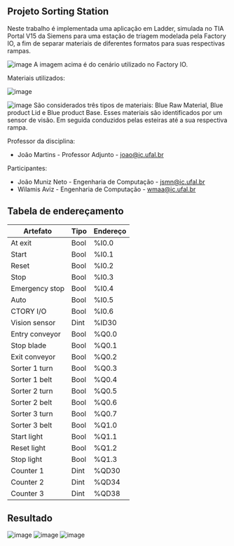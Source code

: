 ## Projeto Sorting Station

Neste trabalho é implementada uma aplicação em Ladder, simulada no TIA Portal V15 da Siemens para uma estação de triagem modelada pela Factory IO, a fim de separar materiais de diferentes formatos para suas respectivas rampas.

![image](https://user-images.githubusercontent.com/58791888/206717184-bfe457b6-a11c-4bee-8889-46f41af60952.png)
A imagem acima é do cenário utilizado no Factory IO.



Materiais utilizados:


![image](https://user-images.githubusercontent.com/58791888/206719944-158cb821-80d5-492a-9683-21ebc70ed26d.png)



![image](https://user-images.githubusercontent.com/58791888/206718776-1708260c-17b7-4bac-a817-3420650cbe2c.png)
São considerados três tipos de materiais: Blue Raw Material, Blue product Lid e Blue product Base. Esses materiais são identificados por um sensor de visão. Em seguida conduzidos pelas esteiras até a sua respectiva rampa.


Professor da disciplina:
* João Martins                - Professor Adjunto              - joao@ic.ufal.br

Participantes:
* João Muniz Neto             - Engenharia de Computação       - jsmn@ic.ufal.br
* Wilamis Aviz                - Engenharia de Computação       - wmaa@ic.ufal.br

## Tabela de endereçamento
| Artefato              | Tipo           |      Endereço         |
|-----------------------|----------------|-----------------------|
|   At exit             | Bool           | %I0.0                 | 
|   Start               | Bool           | %I0.1                 | 
|   Reset               | Bool           | %I0.2                 | 
|   Stop                | Bool           | %I0.3                 | 
|   Emergency stop      | Bool           | %I0.4                 | 
|   Auto                | Bool           | %I0.5                 | 
|   CTORY I/O           | Bool           | %I0.6                 |
|   Vision sensor       | Dint           | %ID30                 |
|   Entry conveyor      | Bool           | %Q0.0                 |
|   Stop blade          | Bool           | %Q0.1                 |
|   Exit conveyor       | Bool           | %Q0.2                 |
|   Sorter 1 turn       | Bool           | %Q0.3                 |
|   Sorter 1 belt       | Bool           | %Q0.4                 |
|   Sorter 2 turn       | Bool           | %Q0.5                 |
|   Sorter 2 belt       | Bool           | %Q0.6                 |
|   Sorter 3 turn       | Bool           | %Q0.7                 |
|   Sorter 3 belt       | Bool           | %Q1.0                 |
|   Start light         | Bool           | %Q1.1                 |
|   Reset light         | Bool           | %Q1.2                 |
|   Stop light          | Bool           | %Q1.3                 |
|   Counter 1           | Dint           | %QD30                 |
|   Counter 2           | Dint           | %QD34                 |
|   Counter 3           | Dint           | %QD38                 |

## Resultado
![image](https://user-images.githubusercontent.com/58791888/206719126-904bb000-cb04-440c-ac7d-b7c1c558c348.png)
![image](https://user-images.githubusercontent.com/58791888/206719098-79634a0f-385a-4f38-aace-de00977e6026.png)
![image](https://user-images.githubusercontent.com/58791888/206719139-cfb6ccf7-47ed-41a4-9ba5-37cdb7c4612a.png)
